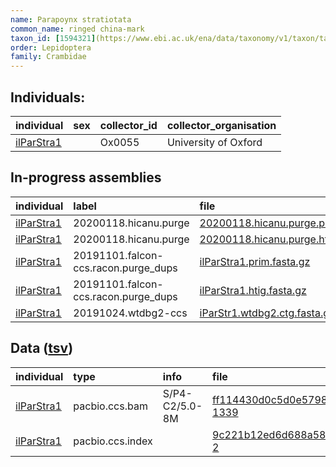 ```yaml
---
name: Parapoynx stratiotata
common_name: ringed china-mark
taxon_id: [1594321](https://www.ebi.ac.uk/ena/data/taxonomy/v1/taxon/tax-id/1594321)
order: Lepidoptera
family: Crambidae
---
```


## Individuals:

| individual | sex | collector_id | collector_organisation |
| :--------- | :-: | :----------- | :--------------------- |
| [ilParStra1](ilParStra1.md) |  | Ox0055 | University of Oxford |

## In-progress assemblies

| individual | label | file |
| :--------- | :---- | :--- |
| [ilParStra1](ilParStra1.md) | 20200118.hicanu.purge | [20200118.hicanu.purge.prim.fasta.gz](https://darwin.cog.sanger.ac.uk/insects/Parapoynx_stratiotata/ilParStra1/assemblies/working/20200118.hicanu.purge/20200118.hicanu.purge.prim.fasta.gz) |
| [ilParStra1](ilParStra1.md) | 20200118.hicanu.purge | [20200118.hicanu.purge.htig.fasta.gz](https://darwin.cog.sanger.ac.uk/insects/Parapoynx_stratiotata/ilParStra1/assemblies/working/20200118.hicanu.purge/20200118.hicanu.purge.htig.fasta.gz) |
| [ilParStra1](ilParStra1.md) | 20191101.falcon-ccs.racon.purge_dups | [ilParStra1.prim.fasta.gz](https://darwin.cog.sanger.ac.uk/insects/Parapoynx_stratiotata/ilParStra1/assemblies/working/20191101.falcon-ccs.racon.purge_dups/ilParStra1.prim.fasta.gz) |
| [ilParStra1](ilParStra1.md) | 20191101.falcon-ccs.racon.purge_dups | [ilParStra1.htig.fasta.gz](https://darwin.cog.sanger.ac.uk/insects/Parapoynx_stratiotata/ilParStra1/assemblies/working/20191101.falcon-ccs.racon.purge_dups/ilParStra1.htig.fasta.gz) |
| [ilParStra1](ilParStra1.md) | 20191024.wtdbg2-ccs | [iParStr1.wtdbg2.ctg.fasta.gz](https://darwin.cog.sanger.ac.uk/insects/Parapoynx_stratiotata/ilParStra1/assemblies/working/20191024.wtdbg2-ccs/iParStr1.wtdbg2.ctg.fasta.gz) |

## Data ([tsv](Parapoynx_stratiotata_data.tsv))

| individual | type | info | file |
| :--------- | :--- | :--- | :--- |
| [ilParStra1](ilParStra1.md) | pacbio.ccs.bam | S/P4-C2/5.0-8M | [ff114430d0c5d0e57982728d220fb29f-1339](https://darwin.cog.sanger.ac.uk/insects/Parapoynx_stratiotata/ilParStra1/genomic_data/pacbio/m64089_191020_002935.bc1020_BAK8B_OA--bc1020_BAK8B_OA.ccs.bam) |
| [ilParStra1](ilParStra1.md) | pacbio.ccs.index |  | [9c221b12ed6d688a58ed250b00950538-2](https://darwin.cog.sanger.ac.uk/insects/Parapoynx_stratiotata/ilParStra1/genomic_data/pacbio/m64089_191020_002935.bc1020_BAK8B_OA--bc1020_BAK8B_OA.ccs.bam.pbi) |
